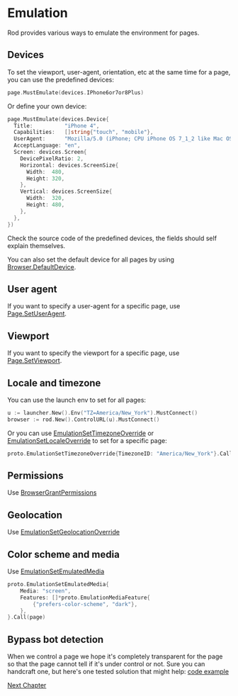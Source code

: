 # Emulation

Rod provides various ways to emulate the environment for pages.

## Devices

To set the viewport, user-agent, orientation, etc at the same time for a page, you can use the predefined devices:

```go
page.MustEmulate(devices.IPhone6or7or8Plus)
```

Or define your own device:

```go
page.MustEmulate(devices.Device{
  Title:          "iPhone 4",
  Capabilities:   []string{"touch", "mobile"},
  UserAgent:      "Mozilla/5.0 (iPhone; CPU iPhone OS 7_1_2 like Mac OS X)",
  AcceptLanguage: "en",
  Screen: devices.Screen{
    DevicePixelRatio: 2,
    Horizontal: devices.ScreenSize{
      Width:  480,
      Height: 320,
    },
    Vertical: devices.ScreenSize{
      Width:  320,
      Height: 480,
    },
  },
})
```

Check the source code of the predefined devices, the fields should self explain themselves.

You can also set the default device for all pages by using [Browser.DefaultDevice](https://pkg.go.dev/github.com/go-rod/rod#Browser.DefaultDevice).

## User agent

If you want to specify a user-agent for a specific page, use [Page.SetUserAgent](https://pkg.go.dev/github.com/go-rod/rod#Page.SetUserAgent).

## Viewport

If you want to specify the viewport for a specific page, use [Page.SetViewport](https://pkg.go.dev/github.com/go-rod/rod#Page.SetViewport).

## Locale and timezone

You can use the launch env to set for all pages:

```go
u := launcher.New().Env("TZ=America/New_York").MustConnect()
browser := rod.New().ControlURL(u).MustConnect()
```

Or you can use [EmulationSetTimezoneOverride](https://pkg.go.dev/github.com/go-rod/rod@v0.81.3/lib/proto#EmulationSetTimezoneOverride)
or [EmulationSetLocaleOverride](https://pkg.go.dev/github.com/go-rod/rod@v0.81.3/lib/proto#EmulationSetLocaleOverride)
to set for a specific page:

```go
proto.EmulationSetTimezoneOverride{TimezoneID: "America/New_York"}.Call(page)
```

## Permissions

Use [BrowserGrantPermissions](https://pkg.go.dev/github.com/go-rod/rod@v0.81.3/lib/proto#BrowserGrantPermissions)

## Geolocation

Use [EmulationSetGeolocationOverride](https://pkg.go.dev/github.com/go-rod/rod@v0.81.3/lib/proto#EmulationSetGeolocationOverride)

## Color scheme and media

Use [EmulationSetEmulatedMedia](https://pkg.go.dev/github.com/go-rod/rod@v0.81.3/lib/proto#EmulationSetEmulatedMedia)

```go
proto.EmulationSetEmulatedMedia{
    Media: "screen",
    Features: []*proto.EmulationMediaFeature{
        {"prefers-color-scheme", "dark"},
    },
}.Call(page)
```

## Bypass bot detection

When we control a page we hope it's completely transparent for the page so that the page cannot tell if it's under
control or not. Sure you can handcraft one, but here's one tested solution that might help:
[code example](https://github.com/go-rod/bypass/blob/master/examples_test.go)

[Next Chapter](/network.md)
